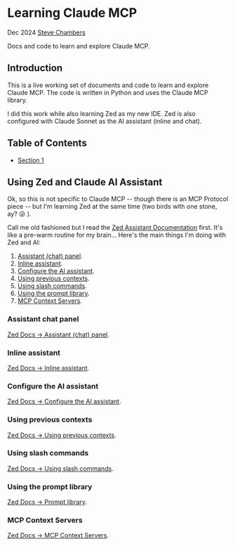 # Learning Claude MCP

Dec 2024
[Steve Chambers](https://viewyonder.com)

Docs and code to learn and explore Claude MCP.

## Introduction

This is a live working set of documents and code to learn and explore Claude MCP. The code is written in Python and uses the Claude MCP library.

I did this work while also learning Zed as my new IDE. Zed is also configured with Claude Sonnet as the AI assistant (inline and chat).

## Table of Contents

- [Section 1](#section-1)

## Using Zed and Claude AI Assistant

Ok, so this is not specific to Claude MCP -- though there is an MCP Protocol piece -- but I'm learning Zed at the same time (two birds with one stone, ay? 😜 ).

Call me old fashioned but I read the [Zed Assistant Documentation](https://zed.dev/docs/assistant/assistant) first. It's like a pre-warm routine for my brain... Here's the main things I'm doing with Zed and AI:

1. [Assistant (chat) panel](#assistant-chat-panel).
2. [Inline assistant](#inline-assistant).
3. [Configure the AI assistant](#configure-the-ai-assistant).
4. [Using previous contexts](#using-previous-contexts).
5. [Using slash commands](#using-slash-commands).
6. [Using the prompt library](#using-the-prompt-library).
7. [MCP Context Servers](#msp-context-servers).

### Assistant chat panel
[Zed Docs -> Assistant (chat) panel](https://zed.dev/docs/assistant/assistant-panel).

### Inline assistant
[Zed Docs -> Inline assistant](https://zed.dev/docs/assistant/inline-assistant).

### Configure the AI assistant
[Zed Docs -> Configure the AI assistant](https://zed.dev/docs/assistant/configuration).

### Using previous contexts
[Zed Docs -> Using previous contexts](https://zed.dev/docs/assistant/contexts).

### Using slash commands
[Zed Docs -> Using slash commands](https://zed.dev/docs/assistant/commands).

### Using the prompt library
[Zed Docs -> Prompt library](https://zed.dev/docs/assistant/prompting).

### MCP Context Servers
[Zed Docs -> MCP Context Servers](https://zed.dev/docs/assistant/context-servers).
